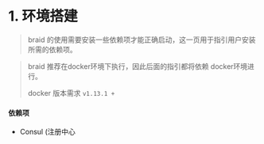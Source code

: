 # 1. 环境搭建

> braid 的使用需要安装一些依赖项才能正确启动，这一页用于指引用户安装所需的依赖项。

> braid 推荐在docker环境下执行，因此后面的指引都将依赖 docker环境进行。
>
> docker 版本需求 `v1.13.1 +`

#### 依赖项

* Consul \(注册中心

